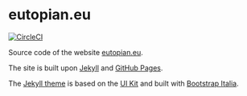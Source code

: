# eutopian.eu

[![CircleCI](https://circleci.com/gh/eutopian-eu/eutopian.eu.svg?style=svg)](https://circleci.com/gh/eutopian-eu/eutopian.eu)

Source code of the website [eutopian.eu](https://eutopian.eu).

The site is built upon [Jekyll](https://jekyllrb.com/) and [GitHub Pages](https://pages.github.com/).

The [Jekyll theme](README.template.md) is based on the [UI Kit](https://github.com/italia/design-ui-kit) and built with [Bootstrap Italia](https://github.com/italia/bootstrap-italia/).
